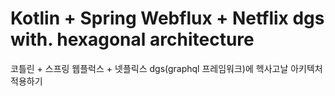 # Kotlin + Spring Webflux + Netflix dgs with. hexagonal architecture
 
코틀린 + 스프링 웹플럭스 + 넷플릭스 dgs(graphql 프레임워크)에 헥사고날 아키텍처 적용하기

 

